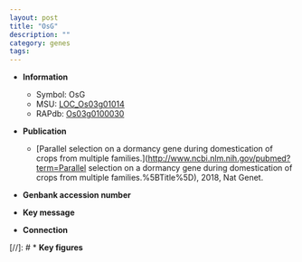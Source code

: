 ```yaml
---
layout: post
title: "OsG"
description: ""
category: genes
tags: 
---
```


* **Information**  
    + Symbol: OsG  
    + MSU: [LOC_Os03g01014](http://rice.uga.edu/cgi-bin/ORF_infopage.cgi?orf=LOC_Os03g01014)  
    + RAPdb: [Os03g0100030](http://rapdb.dna.affrc.go.jp/viewer/gbrowse_details/irgsp1?name=Os03g0100030)  

* **Publication**  
    + [Parallel selection on a dormancy gene during domestication of crops from multiple families.](http://www.ncbi.nlm.nih.gov/pubmed?term=Parallel selection on a dormancy gene during domestication of crops from multiple families.%5BTitle%5D), 2018, Nat Genet.

* **Genbank accession number**  

* **Key message**  

* **Connection**  

[//]: # * **Key figures**  


